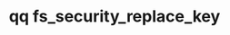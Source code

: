 ---
category: fs
command: fs_security_replace_key
keywords: qq, qq_cli, fs_security_replace_key
optional_options:
- alternate:
  - --key
  help: The identifier or name of the key to replace in the key store.
  name: -k
  required: true
- alternate: []
  help: The ECDSA private key file that corresponds to the existing public key.
  name: --old-private-key-file
  required: false
- alternate: []
  help: The ECDSA private key file with which to replace the existing key.
  name: --replacement-private-key-file
  required: false
- alternate: []
  help: The ECDSA public key with which to replace the existing key.
  name: --replacement-public-key
  required: false
- alternate: []
  help: "\n                A signature that you generate when you sign the challenge\
    \ with the existing ECDSA\n                private key.\n                "
  name: --old-key-verification-signature
  required: false
- alternate: []
  help: "\n                A signature that you generate when you sign the challenge\
    \ with the replacement\n                ECDSA private key.\n                "
  name: --replacement-key-verification-signature
  required: false
- alternate: []
  help: Print the output in JSON format. By default, the output is in a table.
  name: --json
  required: false
permalink: /qq-cli-command-guide/fs/fs_security_replace_key.html
positional_options: []
sidebar: qq_cli_command_reference_sidebar
summary: This section explains how to use the <code>qq fs_security_replace_key</code>
  command.
synopsis: Replace the specified key without affecting the snapshots and snapshot policies
  associated with it.
title: qq fs_security_replace_key
usage: "qq fs_security_replace_key [-h] -k KEY [--old-private-key-file OLD_PRIVATE_KEY_FILE]\n\
  \    [--replacement-private-key-file REPLACEMENT_PRIVATE_KEY_FILE] [--replacement-public-key\
  \ REPLACEMENT_PUBLIC_KEY]\n    [--old-key-verification-signature OLD_KEY_VERIFICATION_SIGNATURE]\n\
  \    [--replacement-key-verification-signature REPLACEMENT_KEY_VERIFICATION_SIGNATURE]\
  \ [--json]"
zendesk_source: qq CLI Command Guide

---